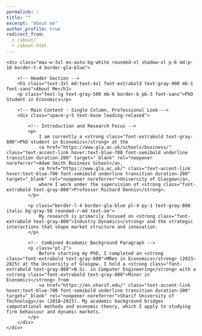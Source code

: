 ```yaml
---
permalink: /
title: ""
excerpt: "About me"
author_profile: true
redirect_from: 
  - /about/
  - /about.html
---
```

<!-- <!DOCTYPE html>
<html lang="en"> -->
<head>
    <meta charset="UTF-8">
    <meta name="viewport" content="width=device-width, initial-scale=1.0">
    <title>About Me - Sadra Heydari</title>
    <!-- Load Tailwind CSS -->
    <script src="https://cdn.tailwindcss.com"></script>
    <script>
        tailwind.config = {
            theme: {
                extend: {
                    fontFamily: {
                        // Using a slightly more academic-looking serif font for the body text
                        sans: ['Inter', 'sans-serif'],
                        serif: ['Georgia', 'Times New Roman', 'serif'],
                    },
                    colors: {
                        'gla-blue': '#1e3a8a', /* University of Glasgow Primary Blue */
                        'primary-text': '#1f2937', /* Dark Gray for main text */
                        'accent-link': '#3b82f6', /* Blue for links */
                    }
                }
            }
        }
    </script>
</head>
<body class="bg-gray-50 min-h-screen p-4 sm:p-8 pb-16 font-serif text-primary-text">

    <div class="max-w-3xl mx-auto bg-white rounded-xl shadow-xl p-6 md:p-10 border-t-4 border-gla-blue">
        
        <!-- Header Section -->
        <h1 class="text-3xl md:text-4xl font-extrabold text-gray-900 mb-1 font-sans">About Me</h1>
        <p class="text-lg text-gray-500 mb-6 border-b pb-3 font-sans">PhD Student in Economics</p>
        
        <!-- Main Content - Single Column, Professional Look -->
        <div class="space-y-5 text-base leading-relaxed">

            <!-- Introduction and Research Focus -->
            <p>
                I am currently a <strong class="font-extrabold text-gray-800">PhD student in Economics</strong> at the 
                <a href="https://www.gla.ac.uk/schools/business/" class="text-accent-link hover:text-blue-700 font-semibold underline transition duration-200" target="_blank" rel="noopener noreferrer">Adam Smith Business School</a>, 
                <a href="https://www.gla.ac.uk/" class="text-accent-link hover:text-blue-700 font-semibold underline transition duration-200" target="_blank" rel="noopener noreferrer">University of Glasgow</a>, 
                where I work under the supervision of <strong class="font-extrabold text-gray-800">Professor Richard Dennis</strong>.
            </p>

            <p class="border-l-4 border-gla-blue pl-4 py-1 text-gray-800 italic bg-gray-50 rounded-r-md text-sm">
                My research is primarily focused on <strong class="font-extrabold text-gray-800">Industry Dynamics</strong> and the strategic interactions that shape market structure and innovation.
            </p>

            <!-- Combined Academic Background Paragraph -->
            <p class="pt-2">
                Before starting my PhD, I completed an <strong class="font-extrabold text-gray-800">MRes in Economics</strong> (2023–2025) at the University of Glasgow. I hold a <strong class="font-extrabold text-gray-800">B.Sc. in Computer Engineering</strong> with a <strong class="font-extrabold text-gray-800">Minor in Economics</strong> from 
                <a href="https://en.sharif.edu/" class="text-accent-link hover:text-blue-700 font-semibold underline transition duration-200" target="_blank" rel="noopener noreferrer">Sharif University of Technology</a> (2018–2023). My academic background bridges computational methods and economic theory, which I apply to studying firm behaviour and dynamic markets.
            </p>
        </div>
    </div>

</body>
<!-- </html> -->
